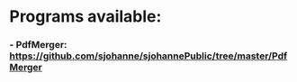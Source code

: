 # Programs available:
###         - PdfMerger: https://github.com/sjohanne/sjohannePublic/tree/master/PdfMerger
